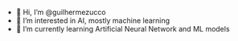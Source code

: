 - 👋 Hi, I’m @guilhermezucco
- 👀 I’m interested in AI, mostly machine learning
- 🌱 I’m currently learning Artificial Neural Network and ML models
